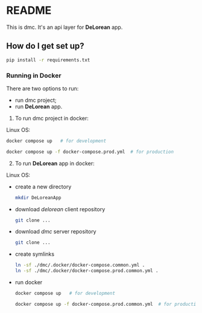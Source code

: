 # README #

This is dmc. It's an api layer for **DeLorean** app.

## How do I get set up? ##

```bash
pip install -r requirements.txt
```

### Running in Docker ###

There are two options to run:
- run dmc project;
- run **DeLorean** app.

1) To run dmc project in docker:

Linux OS:
```bash
docker compose up   # for development
```
```bash
docker compose up -f docker-compose.prod.yml  # for production
```

2) To run **DeLorean** app in docker:

Linux OS:

- create a new directory
    ```bash
  mkdir DeLoreanApp
    ```

- download *delorean* client repository 
    ```bash
  git clone ...
    ```
- download *dmc* server repository 
    ```bash
  git clone ...
    ```

- create symlinks
    ```bash
  ln -sf ./dmc/.docker/docker-compose.common.yml .
  ln -sf ./dmc/.docker/docker-compose.prod.common.yml .
    ```

- run docker
    ```bash
    docker compose up   # for development
    ```
    ```bash
    docker compose up -f docker-compose.prod.common.yml  # for production
    ```
